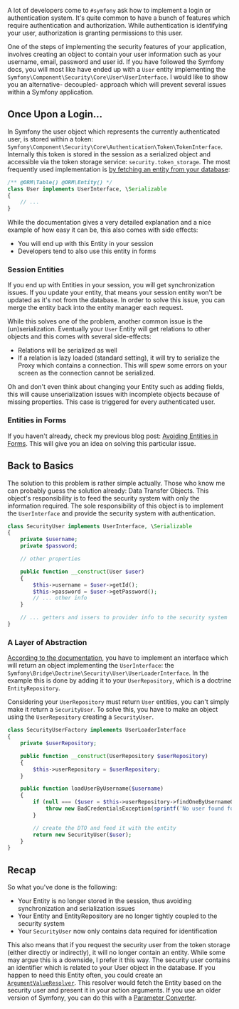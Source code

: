 [//]: # (TITLE: Decoupling Your Security User)
[//]: # (DATE: 2016-07-03T12:00:00+01:00)
[//]: # (TAGS: symfony, security, php, data transfer object, session, serialize, entity)

A lot of developers come to `#symfony` ask how to implement a login or authentication system. It's quite common to
have a bunch of features which require authentication and authorization. While authentication is identifying your user,
authorization is granting permissions to this user.

One of the steps of implementing the security features of your application, involves creating an object to contain
your user information such as your username, email, password and user id. If you have followed the Symfony docs,
you will most like have ended up with a `User` entity implementing the
`Symfony\Component\Security\Core\User\UserInterface`. I would like to show you an alternative- decoupled- approach
which will prevent several issues within a Symfony application.

## Once Upon a Login...
In Symfony the user object which represents the currently authenticated user, is stored within a token:
`Symfony\Component\Security\Core\Authentication\Token\TokenInterface`. Internally this token is stored in the session as
a serialized object and accessible via the token storage service: `security.token_storage`. The most frequently used
implementation is [by fetching an entity from your database][entity user provider]:

```php
/** @ORM\Table() @ORM\Entity() */
class User implements UserInterface, \Serializable
{
    // ...
}
```

While the documentation gives a very detailed explanation and a nice example of how easy it can be, this also comes with
side effects:
 - You will end up with this Entity in your session
 - Developers tend to also use this entity in forms

### Session Entities

If you end up with Entities in your session, you will get synchronization issues. If you update your entity, that means
your session entity won't be updated as it's not from the database. In order to solve this issue, you can merge the
entity back into the entity manager each request.

While this solves one of the problem, another common issue is the (un)serialization. Eventually your `User` Entity
will get relations to other objects and this comes with several side-effects:
 - Relations will be serialized as well
 - If a relation is lazy loaded (standard setting), it will try to serialize the Proxy which contains a connection. This
   will spew some errors on your screen as the connection cannot be serialized.

Oh and don't even think about changing your Entity such as adding fields, this will cause unserialization issues
with incomplete objects because of missing properties. This case is triggered for every authenticated user.

### Entities in Forms
If you haven't already, check my previous blog post: [Avoiding Entities in Forms][avoiding-entities-in-forms]. This will
give you an idea on solving this particular issue.

## Back to Basics
The solution to this problem is rather simple actually. Those who know me can probably guess the solution already:
Data Transfer Objects. This object's responsibility is to feed the security system with only the information required.
The sole responsibility of this object is to implement the `UserInterface` and provide the security system with
authentication.

```php
class SecurityUser implements UserInterface, \Serializable
{
    private $username;
    private $password;

    // other properties

    public function __construct(User $user)
    {
        $this->username = $user->getId();
        $this->password = $user->getPassword();
        // ... other info
    }

    // ... getters and issers to provider info to the security system
}
```

### A Layer of Abstraction
[According to the documentation][loadUserByUsername], you have to implement an interface which will return an object
implementing the `UserInterface`: the `Symfony\Bridge\Doctrine\Security\User\UserLoaderInterface`. In the example this
is done by adding it to your `UserRepository`, which is a doctrine `EntityRepository`.

Considering your `UserRepository` must return `User` entities, you can't simply make it return a `SecurityUser`. To
solve this, you have to make an object using the `UserRepository` creating a `SecurityUser`.

```php
class SecurityUserFactory implements UserLoaderInterface
{
    private $userRepository;

    public function __construct(UserRepository $userRepository)
    {
        $this->userRepository = $userRepository;
    }

    public function loadUserByUsername($username)
    {
        if (null === ($user = $this->userRepository->findOneByUsernameOrId($username))) {
            throw new BadCredentialsException(sprintf('No user found for "%s"', $username));
        }

        // create the DTO and feed it with the entity
        return new SecurityUser($user);
    }
}
```
## Recap
So what you've done is the following:
 - Your Entity is no longer stored in the session, thus avoiding synchronization and serialization issues
 - Your Entity and EntityRepository are no longer tightly coupled to the security system
 - Your `SecurityUser` now only contains data required for identification

This also means that if you request the security user from the token storage (either directly or indirectly), it will
no longer contain an entity. While some may argue this is a downside, I prefer it this way. The security user contains
an identifier which is related to your User object in the database. If you happen to need this Entity often, you could
create an [`ArgumentValueResolver`][argument value resolver]. This resolver would fetch the Entity based on the security
user and present it in your action arguments. If you use an older version of Symfony, you can do this with a [Parameter
Converter][parameter converter].

[entity user provider]:http://symfony.com/doc/current/cookbook/security/entity_provider.html
[avoiding-entities-in-forms]:http://stovepipe.systems/post/avoiding-entities-in-forms
[loadUserByUsername]:http://symfony.com/doc/current/cookbook/security/entity_provider.html#using-a-custom-query-to-load-the-user
[argument value resolver]:http://symfony.com/doc/current/cookbook/controller/argument_value_resolver.html
[parameter converter]:http://symfony.com/doc/current/bundles/SensioFrameworkExtraBundle/annotations/converters.html

